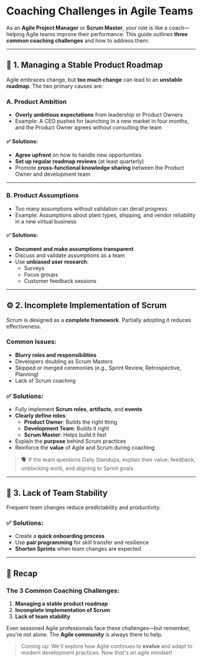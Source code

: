 
# Coaching Challenges in Agile Teams

As an **Agile Project Manager** or **Scrum Master**, your role is like a coach—helping Agile teams improve their performance. This guide outlines **three common coaching challenges** and how to address them:

---

## 🔄 1. Managing a Stable Product Roadmap

Agile embraces change, but **too much change** can lead to an **unstable roadmap**. The two primary causes are:

### A. Product Ambition

- **Overly ambitious expectations** from leadership or Product Owners
- Example: A CEO pushes for launching in a new market in four months, and the Product Owner agrees without consulting the team

#### ✅ Solutions:
- **Agree upfront** on how to handle new opportunities
- **Set up regular roadmap reviews** (at least quarterly)
- Promote **cross-functional knowledge sharing** between the Product Owner and development team

---

### B. Product Assumptions

- Too many assumptions without validation can derail progress
- Example: Assumptions about plant types, shipping, and vendor reliability in a new virtual business

#### ✅ Solutions:
- **Document and make assumptions transparent**
- Discuss and validate assumptions as a team
- Use **unbiased user research**:
  - Surveys
  - Focus groups
  - Customer feedback sessions

---

## ⚙️ 2. Incomplete Implementation of Scrum

Scrum is designed as a **complete framework**. Partially adopting it reduces effectiveness.

### Common Issues:
- **Blurry roles and responsibilities**
- Developers doubling as Scrum Masters
- Skipped or merged ceremonies (e.g., Sprint Review, Retrospective, Planning)
- Lack of Scrum coaching

### ✅ Solutions:
- Fully implement **Scrum roles**, **artifacts**, and **events**
- **Clearly define roles**:
  - **Product Owner**: Builds the right thing
  - **Development Team**: Builds it right
  - **Scrum Master**: Helps build it fast
- Explain the **purpose** behind Scrum practices
- Reinforce the **value** of Agile and Scrum during coaching

> 🗣️ If the team questions Daily Standups, explain their value: feedback, unblocking work, and aligning to Sprint goals.

---

## 👥 3. Lack of Team Stability

Frequent team changes reduce predictability and productivity.

### ✅ Solutions:
- Create a **quick onboarding process**
- Use **pair programming** for skill transfer and resilience
- **Shorten Sprints** when team changes are expected

---

## 🧠 Recap

### The 3 Common Coaching Challenges:
1. **Managing a stable product roadmap**
2. **Incomplete implementation of Scrum**
3. **Lack of team stability**

Even seasoned Agile professionals face these challenges—but remember, you're not alone. The **Agile community** is always there to help.

> Coming up: We'll explore how Agile continues to **evolve** and adapt to modern development practices. Now *that's* an agile mindset!
